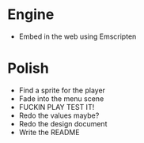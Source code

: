 # Engine
- Embed in the web using Emscripten

# Polish
- Find a sprite for the player
- Fade into the menu scene
- FUCKIN PLAY TEST IT!
- Redo the values maybe?
- Redo the design document
- Write the README

